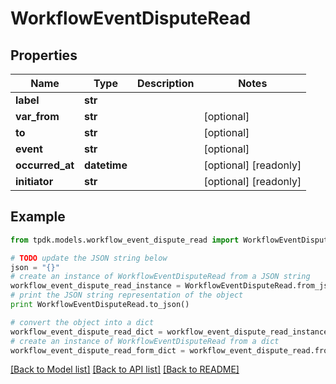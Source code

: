 # WorkflowEventDisputeRead



## Properties

Name | Type | Description | Notes
------------ | ------------- | ------------- | -------------
**label** | **str** |  | 
**var_from** | **str** |  | [optional] 
**to** | **str** |  | [optional] 
**event** | **str** |  | [optional] 
**occurred_at** | **datetime** |  | [optional] [readonly] 
**initiator** | **str** |  | [optional] [readonly] 

## Example

```python
from tpdk.models.workflow_event_dispute_read import WorkflowEventDisputeRead

# TODO update the JSON string below
json = "{}"
# create an instance of WorkflowEventDisputeRead from a JSON string
workflow_event_dispute_read_instance = WorkflowEventDisputeRead.from_json(json)
# print the JSON string representation of the object
print WorkflowEventDisputeRead.to_json()

# convert the object into a dict
workflow_event_dispute_read_dict = workflow_event_dispute_read_instance.to_dict()
# create an instance of WorkflowEventDisputeRead from a dict
workflow_event_dispute_read_form_dict = workflow_event_dispute_read.from_dict(workflow_event_dispute_read_dict)
```
[[Back to Model list]](../README.md#documentation-for-models) [[Back to API list]](../README.md#documentation-for-api-endpoints) [[Back to README]](../README.md)


